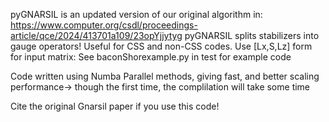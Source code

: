 pyGNARSIL is an updated version of our original algorithm in:
https://www.computer.org/csdl/proceedings-article/qce/2024/413701a109/23opYjjytyg
pyGNARSIL splits stabilizers into gauge operators!
Useful for CSS and non-CSS codes.
Use [Lx,S,Lz] form for input matrix:
See baconShorexample.py in test for example code

Code written using Numba Parallel methods, giving fast, and better scaling performance-> though the first time, the complilation will take some time

Cite the original Gnarsil paper if you use this code!
